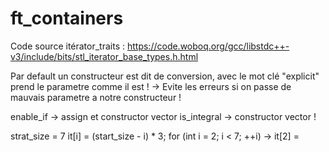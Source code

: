 # ft_containers

Code source itérator_traits : https://code.woboq.org/gcc/libstdc++-v3/include/bits/stl_iterator_base_types.h.html

Par default un constructeur est dit de conversion, avec le mot clé "explicit" prend le parametre comme il est ! -> Evite les erreurs si on passe de mauvais parametre a notre constructeur !

enable_if -> assign et constructor vector
is_integral -> constructor vector !

strat_size = 7
it[i] = (start_size - i) * 3;
for (int i = 2; i < 7; ++i)
	-> it[2] = 